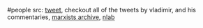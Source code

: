 #people 
src: [tweet](https://twitter.com/DiracShore/status/1642979444599013377?s=20), checkout all of the tweets by vladimir, and his commentaries, [marxists archive](https://www.marxists.org/reference/archive/hegel/index.htm), [nlab](https://ncatlab.org/nlab/show/Georg+Hegel) 
